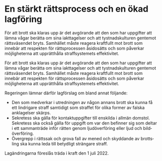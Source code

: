 # En stärkt rättsprocess och en ökad lagföring

För att brott ska klaras upp är det avgö­rande att den som har uppgifter att lämna vågar berätta om sina iakt­tagelser och att tyst­nads­kulturen gentemot rätts­väsen­det bryts. Sam­hället måste reagera kraft­fullt mot brott som innebär att respek­ten för rätts­processen åsido­sätts och som påver­kar möjlig­heterna att upp­rätt­hålla straff­systemets effekti­vitet.

För att brott ska klaras upp är det avgö­rande att den som har uppgifter att lämna vågar berätta om sina iakt­tagelser och att tyst­nads­kulturen gentemot rätts­väsen­det bryts. Sam­hället måste reagera kraft­fullt mot brott som innebär att respek­ten för rätts­processen åsido­sätts och som påver­kar möjlig­heterna att upp­rätt­hålla straff­systemets effekti­vitet.

Regeringen lämnar därför lag­förslag om bland annat följande:

* Den som med­verkar i utred­ningen av någon annans brott ska kunna få ett lind­rigare straff sam­tidigt som straffet för olika former av falska ankla­gelser skärps.
* Sekre­tess ska gälla för kontakt­upp­gifter till enskilda i all­män domstol. Sekre­tess ska också gälla för uppgift om var den befinner sig som deltar i ett samman­träde inför rätten genom ljud­över­föring eller ljud och bild­överföring.
* Övergrepp i rätts­sak och grova fall av mened och skyddande av brotts­ling ska kunna leda till betydligt strängare straff.

Lag­ändringarna föreslås träda i kraft den 1 juli 2022.
